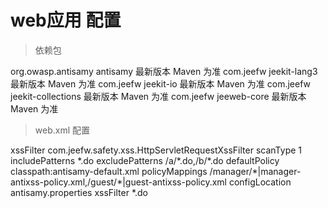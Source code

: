
# web应用 配置 

> 依赖包

<dependency>
	<groupId>org.owasp.antisamy</groupId>
	<artifactId>antisamy</artifactId>
	<version>最新版本 Maven 为准</version>
</dependency>
<dependency>
    <groupId>com.jeefw</groupId>
    <artifactId>jeekit-lang3</artifactId>
    <version>最新版本 Maven 为准</version>
</dependency>
<dependency>
    <groupId>com.jeefw</groupId>
    <artifactId>jeekit-io</artifactId>
    <version>最新版本 Maven 为准</version>
</dependency>
<dependency>
    <groupId>com.jeefw</groupId>
    <artifactId>jeekit-collections</artifactId>
    <version>最新版本 Maven 为准</version>
</dependency>
<dependency>
    <groupId>com.jeefw</groupId>
    <artifactId>jeeweb-core</artifactId>
    <version>最新版本 Maven 为准</version>
</dependency>

> web.xml 配置

<!-- 防XSS攻击过滤器 -->
<filter>
	<filter-name>xssFilter</filter-name>
	<filter-class>com.jeefw.safety.xss.HttpServletRequestXssFilter</filter-class>
	<!-- 扫描器类型，0：DOM类型扫描器,1:SAX类型扫描器；两者的区别如同XML解析中DOM解析与Sax解析区别相同，实际上就是对两种解析方式的实现 -->
    <init-param>
    	<param-name>scanType</param-name>
    	<param-value>1</param-value>
    </init-param>
	<!-- 请求路径的正则匹配表达式，匹配的路径会被检测XSS;多个表达式可以用",; \t\n"中任意字符分割  -->
    <init-param>
    	<param-name>includePatterns</param-name>
    	<param-value>*.do</param-value>
    </init-param>
    <!-- 不进行过滤请求路径的正则匹配表达式，匹配的路径不会被检测XSS;多个表达式可以用",; \t\n"中任意字符分割 -->
    <init-param>
    	<param-name>excludePatterns</param-name>
    	<param-value>/a/*.do,/b/*.do</param-value>
    </init-param>
    <!-- 默认的防XSS攻击的规则配置-->
    <init-param>
    	<param-name>defaultPolicy</param-name>
    	<param-value>classpath:antisamy-default.xml</param-value>
    </init-param>
    <!-- 防XSS攻击的模块对应的规则配置；每个模块表达式与规则文件使用"|"分割；多个配置可以用",; \t\n"中任意字符分割 -->
    <init-param>
    	<param-name>policyMappings</param-name>
    	<param-value>/manager/*|manager-antixss-policy.xml,/guest/*|guest-antixss-policy.xml</param-value>
    </init-param>
    <!-- 使用 x.properties文件来配置防XSS攻击时相关参数的配置文件路径-->
    <init-param>
    	<param-name>configLocation</param-name>
    	<param-value>antisamy.properties</param-value>
    </init-param>
</filter>
<filter-mapping>
	<filter-name>xssFilter</filter-name>
	<url-pattern>*.do</url-pattern>
</filter-mapping>




